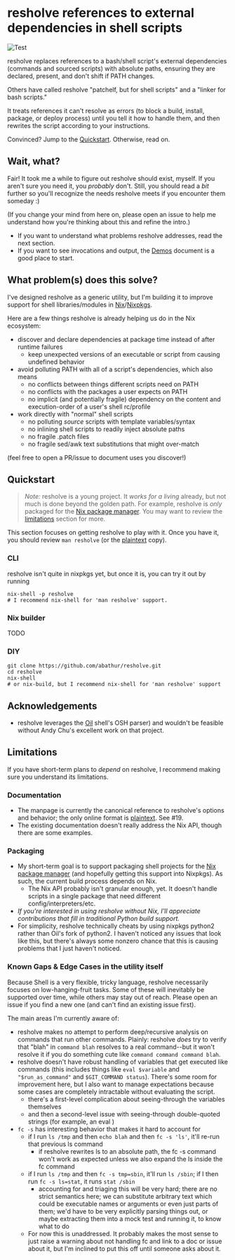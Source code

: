 # resholve references to external dependencies in shell scripts

![Test](https://github.com/abathur/resholve/workflows/Test/badge.svg)

resholve replaces references to a bash/shell script's external 
dependencies (commands and sourced scripts) with absolute paths, ensuring
they are declared, present, and don't shift if PATH changes.

Others have called resholve "patchelf, but for shell scripts" and a "linker for bash scripts."

It treats references it can't resolve as errors (to block a build, 
install, package, or deploy process) until you tell it how to handle 
them, and then rewrites the script according to your instructions.

Convinced? Jump to the [Quickstart](#quickstart). Otherwise, read on.

## Wait, what?

Fair! It took me a while to figure out resholve should exist, myself. 
If you aren't sure you need it, you *probably* don't. Still, you should
read a *bit* further so you'll recognize the needs resholve meets if you
encounter them someday :)

(If you change your mind from here on, please open an issue to help me 
understand how you're thinking about this and refine the intro.)

- If you want to understand what problems resholve addresses, read the next section.
- If you want to see invocations and output, the [Demos](demos.md) document is a good place to start.

## What problem(s) does this solve?

I've designed resholve as a generic utility, but I'm building it to improve support for shell libraries/modules in [Nix](https://nixos.org/nix/)/[Nixpkgs](https://github.com/NixOS/nixpkgs).

Here are a few things resholve is already helping us do in the Nix ecosystem:
- discover and declare dependencies at package time instead of after runtime failures
    - keep unexpected versions of an executable or script from causing undefined behavior
- avoid polluting PATH with all of a script's dependencies, which also means
    - no conflicts between things different scripts need on PATH
    - no conflicts with the packages a user expects on PATH
    - no implicit (and potentially fragile) dependency on the content
      and execution-order of a user's shell rc/profile
- work directly with "normal" shell scripts
    - no polluting *source* scripts with template variables/syntax
    - no inlining shell scripts to readily inject absolute paths
    - no fragile .patch files
    - no fragile sed/awk text substitutions that might over-match

(feel free to open a PR/issue to document uses you discover!)

## Quickstart
> *Note:* resholve is a young project. It *works for a living* already, but not much is done beyond the golden path. For example, resholve is *only* packaged for the [Nix package manager](https://nixos.org/nix/). You may want to review the [limitations](#limitations) section for more.

This section focuses on getting resholve to play with it. Once you have it, you should review `man resholve` (or the [plaintext](resholve.1.txt) copy).

### CLI
resholve isn't quite in nixpkgs yet, but once it is, you can try it
out by running

```shell
nix-shell -p resholve
# I recommend nix-shell for 'man resholve' support.
```

### Nix builder
TODO

### DIY

```shell
git clone https://github.com/abathur/resholve.git
cd resholve
nix-shell
# or nix-build, but I recommend nix-shell for 'man resholve' support
```

## Acknowledgements
- resholve leverages the [Oil](https://github.com/oilshell/oil) shell's OSH parser) and wouldn't be feasible without Andy Chu's excellent work on that project.

## Limitations
If you have short-term plans to *depend* on resholve, I recommend making sure you understand its limitations.

### Documentation
- The manpage is currently the canonical reference to resholve's options and behavior; the only online format is [plaintext](resholve.1.txt). See #19.
- The existing documentation doesn't really address the Nix API, though there are some examples.

### Packaging
- My short-term goal is to support packaging shell projects for the [Nix package manager](https://nixos.org/nix/) (and hopefully getting this support into Nixpkgs). As such, the current build process depends on Nix. 
    - The Nix API probably isn't granular enough, yet. It doesn't handle scripts in a single package that need different config/interpreters/etc.
- *If you're interested in using resholve without Nix, I'll appreciate contributions that fill in traditional Python build support.*
- For simplicity, resholve technically cheats by using nixpkgs python2 rather than Oil's fork of python2. I haven't noticed any issues that look like this, but there's always some nonzero chance that this is causing problems that I just haven't noticed.

### Known Gaps & Edge Cases in the utility itself

Because Shell is a very flexible, tricky language, resholve necessarily focuses on low-hanging-fruit tasks. Some of these will inevitably be supported over time, while others may stay out of reach. Please open an issue if you find a new one (and can't find an existing issue first).

The main areas I'm currently aware of:

- resholve makes no attempt to perform deep/recursive analysis on commands that run other commands. Plainly: resholve *does* try to verify that "blah" in `command blah` resolves to a real command--but it won't resolve it if you do something cute like `command command command blah`. 
- resholve doesn't have robust handling of variables that get executed like commands (this includes things like `eval $variable` and `"$run_as_command"` and `$GIT_COMMAND status`). There's some room for improvement here, but I also want to manage expectations because some cases are completely intractable without evaluating the script.
    - there's a first-level complication about seeing-through the variables themselves
    - and then a second-level issue with seeing-through double-quoted strings (for example, an eval )
- `fc -s` has interesting behavior that makes it hard to account for
    - if I run `ls /tmp` and then `echo blah` and then `fc -s 'ls'`, it'll re-run that previous ls command
        - if resholve rewrites ls to an absolute path, the fc -s command won't work as expected unless we also expand the ls inside the fc command
    - if I run `ls /tmp` and then `fc -s tmp=sbin`, it'll run `ls /sbin`; if I then run `fc -s ls=stat`, it runs `stat /sbin`
        - accounting for and triaging this will be very hard; there are no strict semantics here; we can substitute arbitrary text which could be executable names or arguments or even just parts of them; we'd have to be very explicitly parsing things out, or maybe extracting them into a mock test and running it, to know what to do
    - For now this is unaddressed. It probably makes the most sense to just raise a warning about not handling fc and link to a doc or issue about it, but I'm inclined to put this off until someone asks about it.
